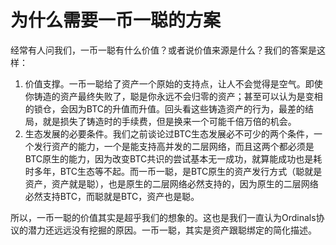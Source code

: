 为什么需要一币一聪的方案
====

经常有人问我们，一币一聪有什么价值？或者说价值来源是什么？我们的答案是这样：
1. 价值支撑。一币一聪给了资产一个原始的支持点，让人不会觉得是空气。即使你铸造的资产最终失败了，聪是你永远不会归零的资产；甚至可以认为是变相的锁仓，会因为BTC的升值而升值。回头看这些铸造资产的行为，最差的结局，就是损失了铸造时的手续费，但是换来一个可能千倍万倍的机会。
2. 生态发展的必要条件。我们之前谈论过BTC生态发展必不可少的两个条件，一个发行资产的能力，一个是能支持高并发的二层网络，而且这两个都必须是BTC原生的能力，因为改变BTC共识的尝试基本无一成功，就算能成功也是耗时多年，BTC生态等不起。而一币一聪，是BTC原生的资产发行方式（聪就是资产，资产就是聪），也是原生的二层网络必然支持的，因为原生的二层网络必然支持BTC，而聪就是BTC，资产也是聪。

所以，一币一聪的价值其实是超乎我们的想象的。这也是我们一直认为Ordinals协议的潜力还远远没有挖掘的原因。一币一聪，其实是资产跟聪绑定的简化描述。
